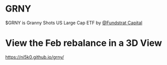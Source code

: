 # GRNY

$GRNY is Granny Shots US Large Cap ETF by [@Fundstrat Capital](https://x.com/FundstratCap) 


# View the Feb rebalance in a 3D View

https://ni5k0.github.io/grny/


